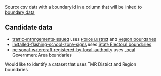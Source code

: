 Source csv data with a boundary id in a column that will be linked to [boundary data](../boundary-data) 

## Candidate data

- [traffic-infringements-issued](https://data.qld.gov.au/dataset/traffic-infringements-issued/resource/44223888-84db-468e-8434-f5852184b3d9) uses [Police District](https://data.qld.gov.au/dataset/qps-districts) and [Region boundaries](https://data.qld.gov.au/dataset/qps-regions)
- [installed-flashing-school-zone-signs](https://data.qld.gov.au/dataset/installed-flashing-school-zone-signs/resource/ae1a7ded-e60f-49ad-b464-a8e8b5042a2e) uses [State Electoral boundaries](http://qldspatial.information.qld.gov.au/catalogue/custom/detail.page?fid={079E7EF8-30C5-4C1D-9ABF-3D196713694F})
- [personal-watercraft-registered-by-local-authority](https://data.qld.gov.au/dataset/personal-watercraft-registered-by-local-authority/resource/25cc8b7a-aeb5-4156-8ff8-939bb1339767) uses [Local Government Area boundaries](http://qldspatial.information.qld.gov.au/catalogue/custom/detail.page?fid={3F3DBD69-647B-4833-B0A5-CC43D5E70699})

Would like to identify a dataset that uses TMR District and Region boundaries
